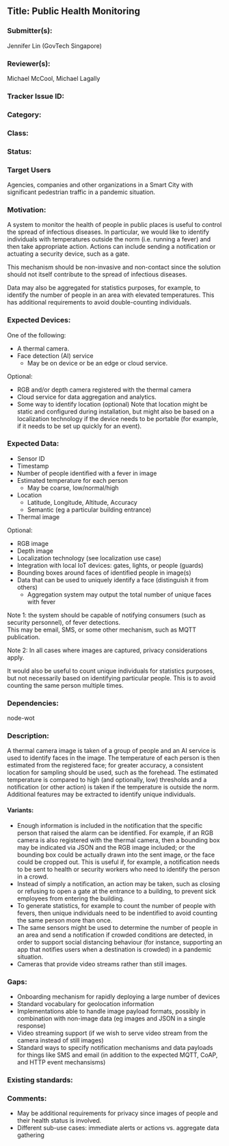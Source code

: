 ## Title: Public Health Monitoring

### Submitter(s): 

Jennifer Lin (GovTech Singapore)

### Reviewer(s):

Michael McCool, Michael Lagally

### Tracker Issue ID:

<please leave blank>

### Category:

<please leave blank>

### Class: 

<please leave blank>

### Status: 

<please leave blank>

### Target Users

Agencies, companies and other organizations in a Smart City with 
significant pedestrian traffic in a pandemic situation.

### Motivation:

A system to monitor the health of people in public places is useful to
control the spread of infectious diseases.  In particular, we would like
to identify individuals with temperatures outside the norm (i.e. running
a fever) and then take appropriate action.  Actions can include sending
a notification or actuating a security device, such as a gate.

This mechanism should be non-invasive and non-contact since the solution
should not itself contribute to the spread of infectious diseases.

Data may also be aggregated for statistics purposes, for example, to 
identify the number of people in an area with elevated temperatures.
This has additional requirements to avoid double-counting individuals.

### Expected Devices:

One of the following:
* A thermal camera.
* Face detection (AI) service
     * May be on device or be an edge or cloud service.

Optional:
* RGB and/or depth camera registered with the thermal camera
* Cloud service for data aggregation and analytics.
* Some way to identify location (optional)
Note that location might be static and configured during installation,
but might also be based on a localization technology if the device needs to be 
portable (for example, if it needs to be set up quickly for an event).

### Expected Data:

* Sensor ID
* Timestamp
* Number of people identified with a fever in image
* Estimated temperature for each person
   * May be coarse, low/normal/high
* Location
   * Latitude, Longitude, Altitude, Accuracy 
   * Semantic (eg a particular building entrance)
* Thermal image

Optional:
* RGB image
* Depth image
* Localization technology (see localization use case)
* Integration with local IoT devices: gates, lights, or people (guards)
* Bounding boxes around faces of identified people in image(s)
* Data that can be used to uniquely identify a face (distinguish it from others)
    * Aggregation system may output the total number of unique faces with fever

Note 1: the system should be capable of notifying consumers (such as security personnel),
of fever detections.   
This may be email, SMS, or some other mechanism, such as MQTT publication.

Note 2: In all cases where images are captured, privacy considerations apply.

It would also be useful to count unique individuals for statistics purposes,
but not necessarily based on identifying particular people.  This is to
avoid counting the same person multiple times.

### Dependencies:

node-wot

### Description:

A thermal camera image is taken of a group of people
and an AI service is used to identify faces in the image.
The temperature of each person is then estimated from the registered face;
for greater accuracy, a consistent location for sampling should be used, such 
as the forehead.
The estimated temperature is compared to high (and optionally, low)
thresholds and a notification (or other action) is taken if the 
temperature is outside the norm.
Additional features may be extracted to identify unique individuals.

#### Variants:

* Enough information is included in the notification that the specific
  person that raised the alarm can be identified.  For example, if an RGB
  camera is also registered with the thermal camera, then a bounding box may
  be indicated via JSON and the RGB image included; or the bounding box could
  be actually drawn into the sent image, or the face could be cropped out.
  This is useful if, for example, a notification needs to be sent to health
  or security workers who need to identify the person in a crowd.
* Instead of simply a notification, an action may be taken, such as closing
  or refusing to open a gate at the entrance to a building, to prevent sick
  employees from entering the building.
* To generate statistics, for example to count the number of people with
  fevers, then unique individuals need to be indentified to avoid counting
  the same person more than once.
* The same sensors might be used to determine the number of people in
  an area and send a notification if crowded conditions are detected, in
  order to support social distancing behaviour (for instance, supporting
  an app that notifies users when a destination is crowded) in a pandemic situation.
* Cameras that provide video streams rather than still images.

### Gaps:

* Onboarding mechanism for rapidly deploying a large number of devices
* Standard vocabulary for geolocation information
* Implementations able to handle image payload formats, possibly in combination with non-image data (eg images and JSON in a single response)
* Video streaming support (if we wish to serve video stream from the camera instead of still images)
* Standard ways to specify notification mechanisms and data payloads for things like SMS and email (in addition to the expected MQTT, CoAP, and HTTP event mechansisms)

### Existing standards:


### Comments:

* May be additional requirements for privacy since images of people and their health status is involved.
* Different sub-use cases: immediate alerts or actions vs. aggregate data gathering

